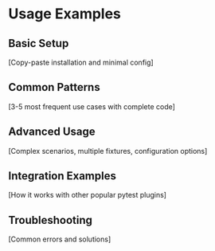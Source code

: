 # Usage Examples

## Basic Setup
[Copy-paste installation and minimal config]

## Common Patterns
[3-5 most frequent use cases with complete code]

## Advanced Usage
[Complex scenarios, multiple fixtures, configuration options]

## Integration Examples
[How it works with other popular pytest plugins]

## Troubleshooting
[Common errors and solutions]
